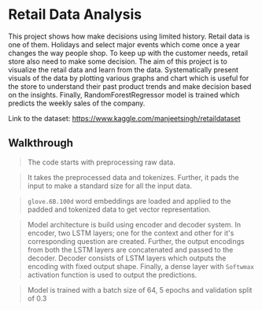 # Retail Data Analysis

This project shows how make decisions using limited history. Retail data is one of them. Holidays and select major events which come once a year changes the way people shop. To keep up with the customer needs, retail store also need to make some decision. The aim of this project is to visualize the retail data and learn from the data. Systematically present visuals of the data by plotting various graphs and chart which is useful for the store to understand their past product trends and make decision based on the insights. Finally, RandomForestRegressor model is trained which predicts the weekly sales of the company.

Link to the dataset: https://www.kaggle.com/manjeetsingh/retaildataset

## Walkthrough

>The code starts with preprocessing raw data.

>It takes the preprocessed data and tokenizes. Further, it pads the input to make a standard size for all the input data.

>`glove.6B.100d` word embeddings are loaded and applied to the padded and tokenized data to get vector representation.

>Model architecture is build using encoder and decoder system. In encoder, two LSTM layers; one for the context and other for it's corresponding question are created. Further, the output encodings from both the LSTM layers are concatenated and passed to the decoder. Decoder consists of LSTM layers which outputs the encoding with fixed output shape. Finally, a dense layer with `Softwmax` activation function is used to output the predictions.

>Model is trained with a batch size of 64, 5 epochs and validation split of 0.3

